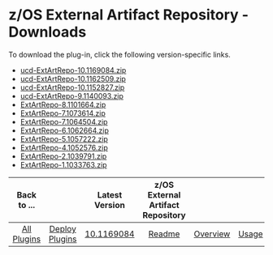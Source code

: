 # z/OS External Artifact Repository - Downloads

To download the plug-in, click the following version-specific links.

- [ucd-ExtArtRepo-10.1169084.zip](https://raw.githubusercontent.com/UrbanCode/IBM-UCD-PLUGINS/main/files/zOS-external-artifact-download/ucd-ExtArtRepo-10.1169084.zip)
- [ucd-ExtArtRepo-10.1162509.zip](https://raw.githubusercontent.com/UrbanCode/IBM-UCD-PLUGINS/main/files/zOS-external-artifact-download/ucd-ExtArtRepo-10.1162509.zip)
- [ucd-ExtArtRepo-10.1152827.zip](https://raw.githubusercontent.com/UrbanCode/IBM-UCD-PLUGINS/main/files/zOS-external-artifact-download/ucd-ExtArtRepo-10.1152827.zip)
- [ucd-ExtArtRepo-9.1140093.zip](https://raw.githubusercontent.com/UrbanCode/IBM-UCD-PLUGINS/main/files/zOS-external-artifact-download/ucd-ExtArtRepo-9.1140093.zip)
- [ExtArtRepo-8.1101664.zip](https://raw.githubusercontent.com/UrbanCode/IBM-UCD-PLUGINS/main/files/zOS-external-artifact-download/ExtArtRepo-8.1101664.zip)
- [ExtArtRepo-7.1073614.zip](https://raw.githubusercontent.com/UrbanCode/IBM-UCD-PLUGINS/main/files/zOS-external-artifact-download/ExtArtRepo-7.1073614.zip)
- [ExtArtRepo-7.1064504.zip](https://raw.githubusercontent.com/UrbanCode/IBM-UCD-PLUGINS/main/files/zOS-external-artifact-download/ExtArtRepo-7.1064504.zip)
- [ExtArtRepo-6.1062664.zip](https://raw.githubusercontent.com/UrbanCode/IBM-UCD-PLUGINS/main/files/zOS-external-artifact-download/ExtArtRepo-6.1062664.zip)
- [ExtArtRepo-5.1057222.zip](https://raw.githubusercontent.com/UrbanCode/IBM-UCD-PLUGINS/main/files/zOS-external-artifact-download/ExtArtRepo-5.1057222.zip)
- [ExtArtRepo-4.1052576.zip](https://raw.githubusercontent.com/UrbanCode/IBM-UCD-PLUGINS/main/files/zOS-external-artifact-download/ExtArtRepo-4.1052576.zip)
- [ExtArtRepo-2.1039791.zip](https://raw.githubusercontent.com/UrbanCode/IBM-UCD-PLUGINS/main/files/zOS-external-artifact-download/ExtArtRepo-2.1039791.zip)
- [ExtArtRepo-1.1033763.zip](https://raw.githubusercontent.com/UrbanCode/IBM-UCD-PLUGINS/main/files/zOS-external-artifact-download/ExtArtRepo-1.1033763.zip)

|          Back to ...          |                                |                                                                  Latest Version                                                                   | z/OS External Artifact Repository ||||
|:-----------------------------:|:------------------------------:|:-------------------------------------------------------------------------------------------------------------------------------------------------:|:---------------------------------:| :---: | :---: | :---: |
| [All Plugins](../../index.md) | [Deploy Plugins](../README.md) | [10.1169084](https://raw.githubusercontent.com/UrbanCode/IBM-UCD-PLUGINS/main/files/zOS-external-artifact-download/ucd-ExtArtRepo-10.1169084.zip) |        [Readme](README.md)        |[Overview](overview.md)|[Usage](usage.md)|[Steps](steps.md)|
